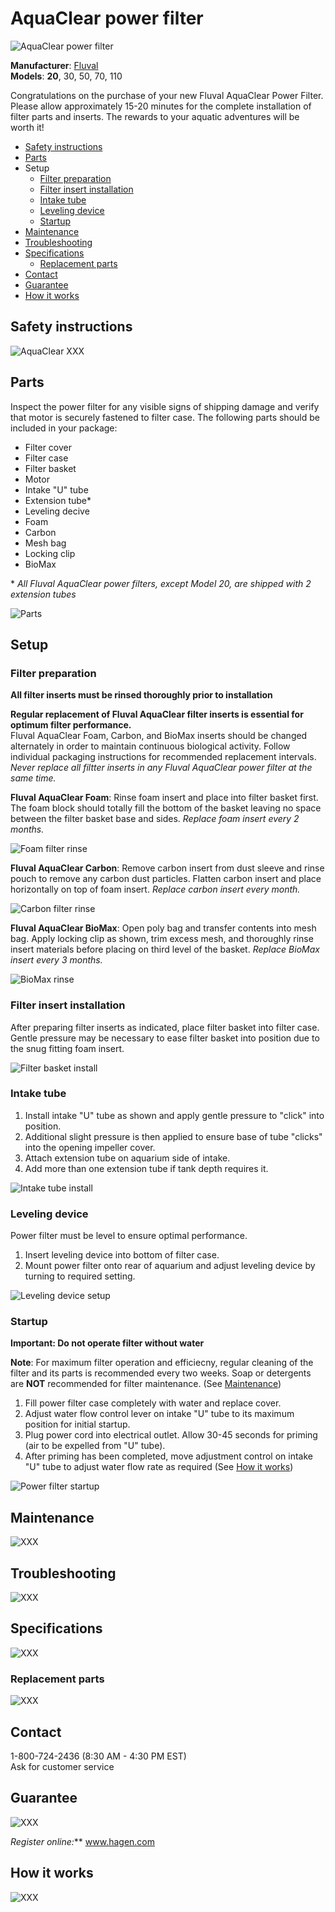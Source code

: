 # AquaClear power filter

![AquaClear power filter](images/fluval/aquaclear_filter/product.png)

**Manufacturer**: [Fluval](https://fluvalaquatics.com/us/)  
**Models**: **20**, 30, 50, 70, 110

Congratulations on the purchase of your new Fluval AquaClear Power Filter. Please allow approximately 15-20 minutes for the complete installation of filter parts and inserts. The rewards to your aquatic adventures will be worth it!

* [Safety instructions](#Safety-instructions)
* [Parts](#Parts)
* Setup
  * [Filter preparation](#Filter-preparation)
  * [Filter insert installation](#Filter-insert-installation)
  * [Intake tube](#Intake-tube)
  * [Leveling device](#Leveling-device)
  * [Startup](#Start-up)
* [Maintenance](#Maintenance)
* [Troubleshooting](#Troubleshooting)
* [Specifications](#Specifications)
  * [Replacement parts](#Replacement-parts)
* [Contact](#Contact)
* [Guarantee](#Guarantee)
* [How it works](#How-it-works)


## Safety instructions

![AquaClear XXX](images/fluval/aquaclear_filter/XXX.png)

## Parts

Inspect the power filter for any visible signs of shipping damage and verify that motor is securely fastened to filter case. The following parts should be included in your package:

* Filter cover
* Filter case
* Filter basket
* Motor
* Intake "U" tube
* Extension tube*
* Leveling decive
* Foam
* Carbon
* Mesh bag
* Locking clip
* BioMax

\* *All Fluval AquaClear power filters, except Model 20, are shipped with 2 extension tubes*

![Parts](images/fluval/aquaclear_filter/parts.png)

## Setup

### Filter preparation

**All filter inserts must be rinsed thoroughly prior to installation**

**Regular replacement of Fluval AquaClear filter inserts is essential for optimum filter performance.**  
Fluval AquaClear Foam, Carbon, and BioMax inserts should be changed alternately in order to maintain continuous biological activity. Follow individual packaging instructions for recommended replacement intervals.  
*Never replace all filtter inserts in any Fluval AquaClear power filter at the same time.*

**Fluval AquaClear Foam**: Rinse foam insert and place into filter basket first. The foam block should totally fill the bottom of the basket leaving no space between the filter basket base and sides. *Replace foam insert every 2 months.*

![Foam filter rinse](images/fluval/aquaclear_filter/foam_rinse.png)

**Fluval AquaClear Carbon**: Remove carbon insert from dust sleeve and rinse pouch to remove any carbon dust particles. Flatten carbon insert and place horizontally on top of foam insert. *Replace carbon insert every month.*

![Carbon filter rinse](images/fluval/aquaclear_filter/carbon_rinse.png)

**Fluval AquaClear BioMax**: Open poly bag and transfer contents into mesh bag. Apply locking clip as shown, trim excess mesh, and thoroughly rinse insert materials before placing on third level of the basket. *Replace BioMax insert every 3 months.*

![BioMax rinse](images/fluval/aquaclear_filter/biomax_rinse.png)

### Filter insert installation

After preparing filter inserts as indicated, place filter basket into filter case. Gentle pressure may be necessary to ease filter basket into position due to the snug fitting foam insert.

![Filter basket install](images/fluval/aquaclear_filter/filter_basket.png)

### Intake tube

1. Install intake "U" tube as shown and apply gentle pressure to "click" into position.
1. Additional slight pressure is then applied to ensure base of tube "clicks" into the opening impeller cover.
1. Attach extension tube on aquarium side of intake.
1. Add more than one extension tube if tank depth requires it.

![Intake tube install](images/fluval/aquaclear_filter/intake_tube.png)

### Leveling device

Power filter must be level to ensure optimal performance. 

1. Insert leveling device into bottom of filter case.
1. Mount power filter onto rear of aquarium and adjust leveling device by turning to required setting.

![Leveling device setup](images/fluval/aquaclear_filter/leveling_device.png)

### Startup

**Important: Do not operate filter without water**

**Note**: For maximum filter operation and efficiecny, regular cleaning of the filter and its parts is recommended every two weeks. Soap or detergents are **NOT** recommended for filter maintenance. (See [Maintenance](#Maintenance))

1. Fill power filter case completely with water and replace cover.
1. Adjust water flow control lever on intake "U" tube to its maximum position for initial startup.
1. Plug power cord into electrical outlet. Allow 30-45 seconds for priming (air to be expelled from "U" tube).
1. After priming has been completed, move adjustment control on intake "U" tube to adjust water flow rate as required (See [How it works](#How-it-works))

![Power filter startup](images/fluval/aquaclear_filter/startup.png)

## Maintenance

![XXX](images/fluval/aquaclear_filter/XXX.png)

## Troubleshooting

![XXX](images/fluval/aquaclear_filter/XXX.png)

## Specifications

![XXX](images/fluval/aquaclear_filter/XXX.png)

### Replacement parts

![XXX](images/fluval/aquaclear_filter/XXX.png)

## Contact

1-800-724-2436 (8:30 AM - 4:30 PM EST)  
Ask for customer service

## Guarantee

![XXX](images/fluval/aquaclear_filter/XXX.png)

*Register online:*** www.hagen.com

## How it works

![XXX](images/fluval/aquaclear_filter/XXX.png)
